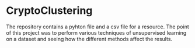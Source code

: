 # CryptoClustering

The repository contains a pyhton file and a csv file for a resource. The point of this project was to perform various techniques of unsupervised learning on a dataset and seeing how the different methods affect the results.
